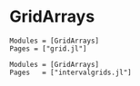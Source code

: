 # GridArrays


```@autodocs
Modules = [GridArrays]
Pages = ["grid.jl"]
```
```@autodocs
Modules = [GridArrays]
Pages   = ["intervalgrids.jl"]
```
